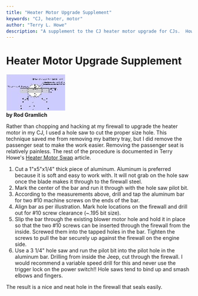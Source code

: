 ```yaml
---
title: "Heater Motor Upgrade Supplement"
keywords: "CJ, heater, motor"
author: "Terry L. Howe"
description: "A supplement to the CJ heater motor upgrade for CJs.  How to enlarge the hole in the fire wall."
---
```

# Heater Motor Upgrade Supplement

[![](../img/body/heatsup01_.jpg)](../img/body/heatsup01.jpg)   
**by Rod Gramlich**

Rather than chopping and hacking at my firewall to upgrade the heater motor in my CJ, I used a hole saw to cut the proper size hole. This technique saved me from removing my battery tray, but I did remove the passenger seat to make the work easier. Removing the passenger seat is relatively painless. The rest of the procedure is documented in Terry Howe's [ Heater Motor Swap](/body/heater.md) article.

  1. Cut a 1"x5"x1/4" thick piece of aluminum. Aluminum is preferred because it is soft and easy to work with. It will not grab on the hole saw once the blade makes it through to the firewall steel.
  2. Mark the center of the bar and run it through with the hole saw pilot bit.
  3. According to the measurements above, drill and tap the aluminum bar for two #10 machine screws on the ends of the bar.
  4. Align bar as per illustration. Mark hole locations on the firewall and drill out for #10 screw clearance (~.195 bit size).
  5. Slip the bar through the existing blower motor hole and hold it in place so that the two #10 screws can be inserted through the firewall from the inside. Screwed them into the tapped holes in the bar. Tighten the screws to pull the bar securely up against the firewall on the engine side.
  6. Use a 3 1/4" hole saw and run the pilot bit into the pilot hole in the aluminum bar. Drilling from inside the Jeep, cut through the firewall. I would recommend a variable speed drill for this and never use the trigger lock on the power switch!! Hole saws tend to bind up and smash elbows and fingers.

The result is a nice and neat hole in the firewall that seals easily.